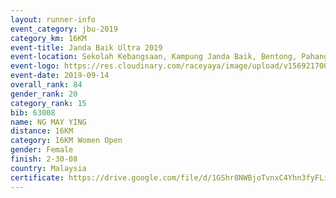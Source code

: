 ```yaml
---
layout: runner-info 
event_category: jbu-2019 
category_km: 16KM 
event-title: Janda Baik Ultra 2019
event-location: Sekolah Kebangsaan, Kampung Janda Baik, Bentong, Pahang, Malaysia 
event-logo: https://res.cloudinary.com/raceyaya/image/upload/v1569217009/logo/janda-baik_vch1pc.jpg 
event-date: 2019-09-14 
overall_rank: 84
gender_rank: 20
category_rank: 15
bib: 63008
name: NG MAY YING
distance: 16KM
category: 16KM Women Open
gender: Female
finish: 2-30-08
country: Malaysia
certificate: https://drive.google.com/file/d/1GShr8NWBjoTvnxC4Yhn3fyFLiNxSA6hV/view?usp=sharing
---
```

